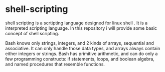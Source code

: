 # shell-scripting
shell scripting is a scrtipting language designed for linux shell . It is a interpreted scripting language. In this repository i will provide some basic concept of shell scripting.

Bash knows only strings, integers, and 2 kinds of arrays, sequential and associative. It can only handle those data types, and arrays always contain either integers or strings. Bash has primitive arithmetic, and can do only a few programming constructs: if statements, loops, and boolean algebra, and named procedures that resemble functions.
